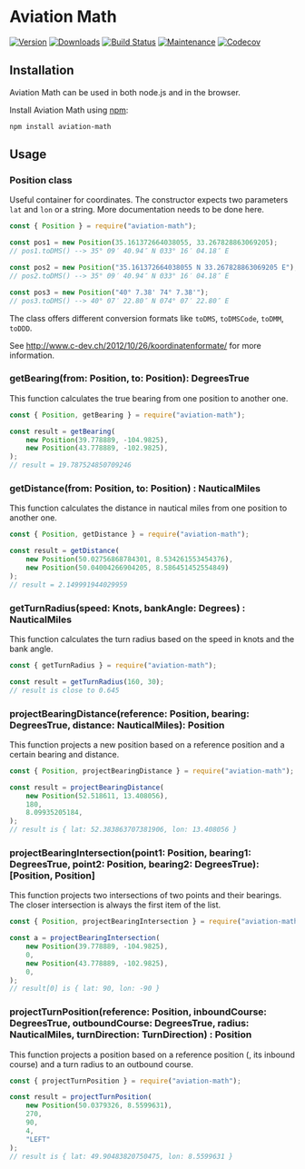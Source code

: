 # Aviation Math

[![Version](https://img.shields.io/npm/v/aviation-math.svg)](https://www.npmjs.com/package/aviation-math)
[![Downloads](https://img.shields.io/npm/dm/aviation-math.svg)](https://www.npmjs.com/package/aviation-math)
[![Build Status](https://github.com/bjoernffm/aviation-math//workflows/Node.js%20CI/badge.svg)](https://github.com/bjoernffm/aviation-math//actions)
[![Maintenance](https://img.shields.io/maintenance/yes/2022.svg)](https://github.com/bjoernffm/aviation-math/graphs/commit-activity)
[![Codecov](https://codecov.io/gh/bjoernffm/aviation-math/branch/main/graph/badge.svg)](https://codecov.io/gh/bjoernffm/aviation-math)

## Installation

Aviation Math can be used in both node.js and in the browser.

Install Aviation Math using [npm](https://www.npmjs.com/package/aviation-math):

    npm install aviation-math

## Usage

### Position class

Useful container for coordinates. The constructor expects two parameters `lat` and `lon` or a string. More documentation needs to be done here.

``` javascript
const { Position } = require("aviation-math");

const pos1 = new Position(35.161372664038055, 33.267828863069205);
// pos1.toDMS() --> 35° 09′ 40.94″ N 033° 16′ 04.18″ E

const pos2 = new Position("35.161372664038055 N 33.267828863069205 E");
// pos2.toDMS() --> 35° 09′ 40.94″ N 033° 16′ 04.18″ E

const pos3 = new Position("40° 7.38' 74° 7.38'");
// pos3.toDMS() --> 40° 07′ 22.80″ N 074° 07′ 22.80″ E
```

The class offers different conversion formats like `toDMS`, `toDMSCode`,  `toDMM`,  `toDDD`. 

See http://www.c-dev.ch/2012/10/26/koordinatenformate/ for more information.

### getBearing(from: Position, to: Position): DegreesTrue

This function calculates the true bearing from one position to another one.

``` javascript
const { Position, getBearing } = require("aviation-math");

const result = getBearing(
    new Position(39.778889, -104.9825),
    new Position(43.778889, -102.9825),
);
// result = 19.787524850709246
```

### getDistance(from: Position, to: Position) : NauticalMiles

This function calculates the distance in nautical miles from one position to another one.

``` javascript
const { Position, getDistance } = require("aviation-math");

const result = getDistance(
    new Position(50.02756868784301, 8.534261553454376),
    new Position(50.04004266904205, 8.586451452554849)
);
// result = 2.149991944029959
```

### getTurnRadius(speed: Knots, bankAngle: Degrees) : NauticalMiles

This function calculates the turn radius based on the speed in knots and the bank angle.

``` javascript
const { getTurnRadius } = require("aviation-math");

const result = getTurnRadius(160, 30);
// result is close to 0.645
```

### projectBearingDistance(reference: Position, bearing: DegreesTrue, distance: NauticalMiles): Position

This function projects a new position based on a reference position and a certain bearing and distance.

``` javascript
const { Position, projectBearingDistance } = require("aviation-math");

const result = projectBearingDistance(
    new Position(52.518611, 13.408056),
    180,
    8.09935205184,
);
// result is { lat: 52.383863707381906, lon: 13.408056 }
```

### projectBearingIntersection(point1: Position, bearing1: DegreesTrue, point2: Position, bearing2: DegreesTrue): [Position, Position]

This function projects two intersections of two points and their bearings. The closer intersection is always the first item of the list.

``` javascript
const { Position, projectBearingIntersection } = require("aviation-math");

const a = projectBearingIntersection(
    new Position(39.778889, -104.9825),
    0,
    new Position(43.778889, -102.9825),
    0,
);
// result[0] is { lat: 90, lon: -90 }
```

### projectTurnPosition(reference: Position, inboundCourse: DegreesTrue, outboundCourse: DegreesTrue, radius: NauticalMiles, turnDirection: TurnDirection) : Position

This function projects a position based on a reference position (, its inbound course) and a turn radius to an outbound course.

``` javascript
const { projectTurnPosition } = require("aviation-math");

const result = projectTurnPosition(
    new Position(50.0379326, 8.5599631),
    270,
    90,
    4,
    "LEFT"
);
// result is { lat: 49.90483820750475, lon: 8.5599631 }
```